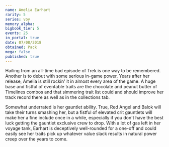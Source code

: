 ```yaml
---
name: Amelia Earhart
rarity: 5
series: voy
memory_alpha:
bigbook_tier: 5
events: 25
in_portal: true
date: 07/08/2018
obtained: Pack
mega: false
published: true
---
```


Hailing from an all-time bad episode of Trek is one way to be remembered. Another is to debut with some serious in-game power. Years after her release, Amelia is still rockin' it in almost every area of the game. A huge base and fistful of eventable traits are the chocolate and peanut butter of Timelines combos and that simmering trait list could and should improve her track record there as well as in the collections tab.

Somewhat underrated is her gauntlet ability. True, Red Angel and Balok will take their turns smashing her, but a fistful of elevated crit gauntlets will make her a fine include once in a while, especially if you don't have the best luck getting the gauntlet exclusive crew to drop. With a lot of gas left in her voyage tank, Earhart is deceptively well-rounded for a one-off and could easily see her traits pick up whatever value slack results in natural power creep over the years to come.
